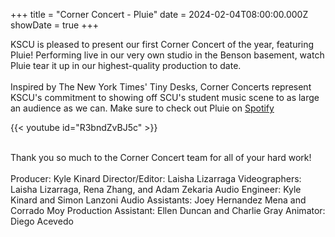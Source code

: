 +++
title = "Corner Concert - Pluie"
date = 2024-02-04T08:00:00.000Z
showDate = true
+++

KSCU is pleased to present our first Corner Concert of the year, featuring Pluie! Performing live in our very own studio in the Benson basement, watch Pluie tear it up in our highest-quality production to date. \
\
Inspired by The New York Times' Tiny Desks, Corner Concerts represent KSCU's commitment to showing off SCU's student music scene to as large an audience as we can. Make sure to check out Pluie on [Spotify](https://open.spotify.com/artist/45B0eXysoBg7vSontnZMeO?si=ARnV_N-LRJORCvjqNbX0Lg "Spotify")

{{< youtube id="R3bndZvBJ5c" >}}

\
Thank you so much to the Corner Concert team for all of your hard work! \
\
Producer: Kyle Kinard
Director/Editor: Laisha Lizarraga
Videographers: Laisha Lizarraga, Rena Zhang, and Adam Zekaria 
Audio Engineer: Kyle Kinard and Simon Lanzoni
Audio Assistants: Joey Hernandez Mena and Corrado Moy
Production Assistant: Ellen Duncan and Charlie Gray
Animator: Diego Acevedo
